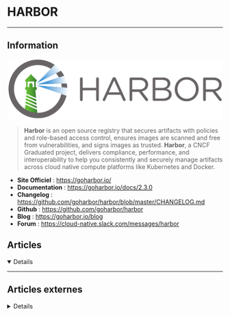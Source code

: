 # HARBOR
---

## <i class="fa-solid fa-hashtag"></i> Information

![Logo](../../_media/apps/harbor/harbor-logo.png ':size=250 :no-zoom')


> <i class="fa-solid fa-quote-left"></i> **Harbor** is an open source registry that secures artifacts with policies and role-based access control, ensures images are scanned and free from vulnerabilities, and signs images as trusted. **Harbor**, a CNCF Graduated project, delivers compliance, performance, and interoperability to help you consistently and securely manage artifacts across cloud native compute platforms like Kubernetes and Docker. <i class="fa-solid fa-quote-left fa-rotate-180"></i>


- <i class="fa-solid fa-globe"></i> **Site Officiel** : https://goharbor.io/
- <i class="fa-solid fa-book"></i> **Documentation** : https://goharbor.io/docs/2.3.0
- <i class="fa-solid fa-file-circle-question"></i> **Changelog** : https://github.com/goharbor/harbor/blob/master/CHANGELOG.md
- <i class="fa-brands fa-github"></i> **Github** : https://github.com/goharbor/harbor
- <i class="fab fa-blogger-b"></i> **Blog** : https://goharbor.io/blog
- <i class="fas fa-comments"></i> **Forum** : https://cloud-native.slack.com/messages/harbor



## <i class="fa-regular fa-newspaper"></i> Articles

<details open>

</details>

---

## <i class="fa-solid fa-glasses"></i> Articles externes

<details>

- [HARBOR : LA REGISTRY DOCKER OPEN SOURCE DE VMWARE – PART 2](https://blog.zwindler.fr/2018/06/26/decouverte-de-harbor-la-registry-docker-open-source-de-vmware/)
- [Présentation & Installation d’Harbor, une registry sécurisée pour vos conteneurs](https://net-security.fr/security/presentation-installation-dharbor-une-registry-securisee-pour-vos-conteneurs/)

</details>
